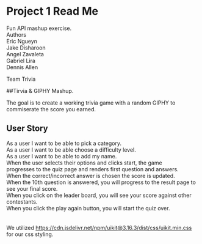 # Project 1 Read Me<br>

Fun API mashup exercise. <br>
Authors <br>
Eric Ngueyn<br>
Jake Disharoon<br>
Angel Zavaleta<br>
Gabriel Lira<br>
Dennis Allen<br>

Team Trivia<br>

##Tirvia & GIPHY Mashup.  <br>
 
The goal is to create a working trivia game with a random GIPHY to commiserate the score you earned.<br>

## User Story <br>

As a user I want to be able to pick a category.<br>
As a user I want to be able choose a difficulty level.<br>
As a user I want to be able to add my name.<br>
When the user selects their options and clicks start, the game <br>
progresses to the quiz page and renders first question and answers.<br>
When the correct/incorrect answer is chosen the score is updated.<br>
When the 10th question is answered, you will progress to the result page to see your final score.<br>
When you click on the leader board, you will see your score against other contestants.<br>
When you click the play again button, you will start the quiz over.<br>
<br>
<br>
We utilized https://cdn.jsdelivr.net/npm/uikit@3.16.3/dist/css/uikit.min.css for our css styling.<br>

